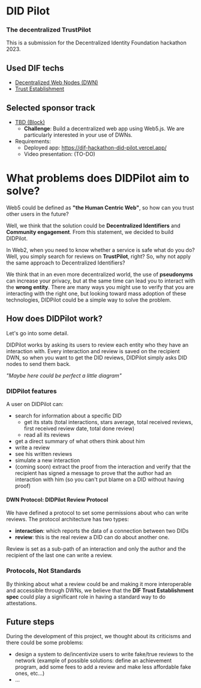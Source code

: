 # DID Pilot
### The decentralized TrustPilot
This is a submission for the Decentralized Identity Foundation hackathon 2023.

## Used DIF techs
- [Decentralized Web Nodes (DWN)](https://identity.foundation/decentralized-web-node/spec/)
- [Trust Establishment](https://identity.foundation/trust-establishment/)

## Selected sponsor track
- [TBD (Block)](https://www.tbd.website/)
  - **Challenge**: Build a decentralized web app using Web5.js. We are particularly interested in your use of DWNs.
- Requirements:
  - Deployed app: https://dif-hackathon-did-pilot.vercel.app/
  - Video presentation: (TO-DO)

# What problems does DIDPilot aim to solve?

Web5 could be defined as **"the Human Centric Web"**, so how can you trust other users in the future?

Well, we think that the solution could be **Decentralized Identifiers** and **Community engagement**. From this statement, we decided to build DIDPilot.

In Web2, when you need to know whether a service is safe what do you do? 
Well, you simply search for reviews on **TrustPilot**, right? So, why not apply the same approach to Decentralized Identifiers?

We think that in an even more decentralized world, the use of **pseudonyms** can increase your privacy, but at the same time can lead you to interact with the **wrong entity**. There are many ways you might use to verify that you are interacting with the right one, but looking toward mass adoption of these technologies, DIDPilot could be a simple way to solve the problem.

## How does DIDPilot work?

Let's go into some detail.

DIDPilot works by asking its users to review each entity who they have an interaction with.
Every interaction and review is saved on the recipient DWN, so when you want to get the DID reviews, DIDPilot simply asks DID nodes to send them back.

*"Maybe here could be perfect a little diagram"*

### DIDPilot features
A user on DIDPilot can:
- search for information about a specific DID
  - get its stats (total interactions, stars average, total received reviews, first received review date, total done review)
  - read all its reviews
- get a direct summary of what others think about him
- write a review
- see his written reviews
- simulate a new interaction
- (coming soon) extract the proof from the interaction and verify that the recipient has signed a message to prove that the author had an interaction with him (so you can't put blame on a DID without having proof)

#### DWN Protocol: DIDPilot Review Protocol
We have defined a protocol to set some permissions about who can write reviews. The protocol architecture has two types:
- **interaction**: which reports the data of a connection between two DIDs
- **review**: this is the real review a DID can do about another one.

Review is set as a sub-path of an interaction and only the author and the recipient of the last one can write a review.


### Protocols, Not Standards
By thinking about what a review could be and making it more interoperable and accessible through DWNs, we believe that the **DIF Trust Establishment spec** could play a significant role in having a standard way to do attestations.

## Future steps
During the development of this project, we thought about its criticisms and there could be some problems:
- design a system to de/incentivize users to write fake/true reviews to the network (example of possible solutions: define an achievement program, add some fees to add a review and make less affordable fake ones, etc...)
- ...





